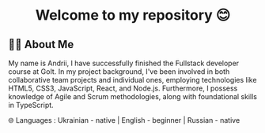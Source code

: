 <h1 align="center"> Welcome to my repository 😊</h1>

## 👨‍💻 About Me

My name is Andrii,
I have successfully finished the Fullstack developer course at GoIt. In my project background, I've been involved in both collaborative team projects and individual ones, employing technologies like HTML5, CSS3, JavaScript, React, and Node.js.
Furthermore, I possess knowledge of Agile and Scrum methodologies, along with foundational skills in TypeScript.

🌐 Languages : Ukrainian - native | English - beginner | Russian - native
